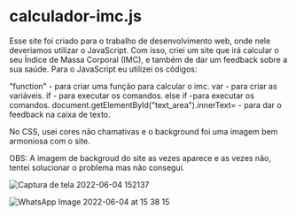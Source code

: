 # calculador-imc.js

Esse site foi criado para o trabalho de desenvolvimento web, onde nele deveriamos utilizar o JavaScript. Com isso, criei um site que irá calcular o seu Índice de Massa Corporal (IMC), e também de dar um feedback sobre a sua saúde. Para o JavaScript eu utilizei os códigos:

"function" - para criar uma função para calcular o imc.
var - para criar as variáveis.
if - para executar os comandos.
else if -para executar os comandos.
document.getElementById("text_area").innerText= - para dar o feedback na caixa de texto.

No CSS, usei cores não chamativas e o background foi uma imagem bem armoniosa com o site.

OBS: A imagem de backgroud do site as vezes aparece e as vezes não, tentei solucionar o problema mas não consegui.

![Captura de tela 2022-06-04 152137](https://user-images.githubusercontent.com/100303082/172020618-fbbff2c4-3c23-4b17-8e6e-82763650fec0.png)

![WhatsApp Image 2022-06-04 at 15 38 15](https://user-images.githubusercontent.com/100303082/172021206-9dbf1148-07ba-489a-bade-42da86b7b34b.jpeg)
